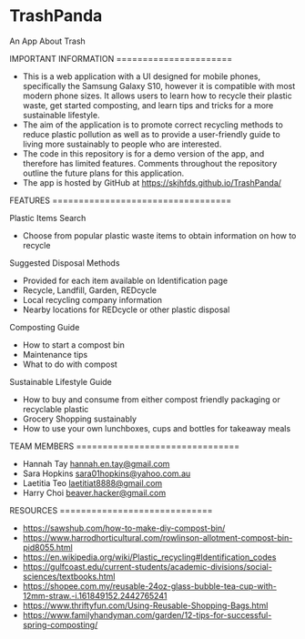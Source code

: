# TrashPanda
An App About Trash

IMPORTANT INFORMATION ======================

 - This is a web application with a UI designed for mobile phones, specifically the Samsung Galaxy S10, however it is compatible with most modern phone sizes. It allows users to learn how to recycle their plastic waste, get started composting, and learn tips and tricks for a more sustainable lifestyle. 
 - The aim of the application is to promote correct recycling methods to reduce plastic pollution as well as to provide a user-friendly guide to living more sustainably to people who are interested.
 - The code in this repository is for a demo version of the app, and therefore has limited features. Comments throughout the repository outline the future plans for this application.
 - The app is hosted by GitHub at https://skjhfds.github.io/TrashPanda/

FEATURES ==================================

Plastic Items Search
 - Choose from popular plastic waste items to obtain information on how to recycle

Suggested Disposal Methods
 - Provided for each item available on Identification page
 - Recycle, Landfill, Garden, REDcycle
 - Local recycling company information
 - Nearby locations for REDcycle or other plastic disposal

Composting Guide
 - How to start a compost bin 
 - Maintenance tips
 - What to do with compost

Sustainable Lifestyle Guide
 - How to buy and consume from either compost friendly packaging or recyclable plastic 
 - Grocery Shopping sustainably
 - How to use your own lunchboxes, cups and bottles for takeaway meals

TEAM MEMBERS ===============================

- Hannah Tay hannah.en.tay@gmail.com
- Sara Hopkins sara01hopkins@yahoo.com.au
- Laetitia Teo laetitiat8888@gmail.com 
- Harry Choi beaver.hacker@gmail.com

RESOURCES =============================
 - https://sawshub.com/how-to-make-diy-compost-bin/
 - https://www.harrodhorticultural.com/rowlinson-allotment-compost-bin-pid8055.html
 - https://en.wikipedia.org/wiki/Plastic_recycling#Identification_codes
 - https://gulfcoast.edu/current-students/academic-divisions/social-sciences/textbooks.html
 - https://shopee.com.my/reusable-24oz-glass-bubble-tea-cup-with-12mm-straw.-i.161849152.2442765241
 - https://www.thriftyfun.com/Using-Reusable-Shopping-Bags.html
 - https://www.familyhandyman.com/garden/12-tips-for-successful-spring-composting/
